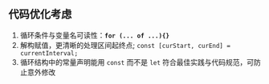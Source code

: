## 代码优化考虑
1. 循环条件与变量名可读性：**`for (... of ...){}`**
2. 解构赋值，更清晰的处理区间起终点; `const [curStart, curEnd] = currentInterval;`
3. 循环结构中的常量声明能用 `const` 而不是 `let` 符合最佳实践与代码规范，可防止意外修改
